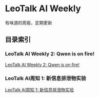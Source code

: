 # LeoTalk AI Weekly

有味道的周报，定期更新

## 目录索引

### LeoTalk AI Weekly 2: Qwen is on fire!
[LeoTalk AI Weekly 2: Qwen is on fire!](./LeoTalk%20AI%20Weekly%202:%20Qwen%20is%20on%20fire!.md)

### LeoTalk AI周知 1: 新信息排泄物实验
[LeoTalk AI周知 1: 新信息排泄物实验](./LeoTalk%20AI周知%201:%20新信息排泄物实验.md)

